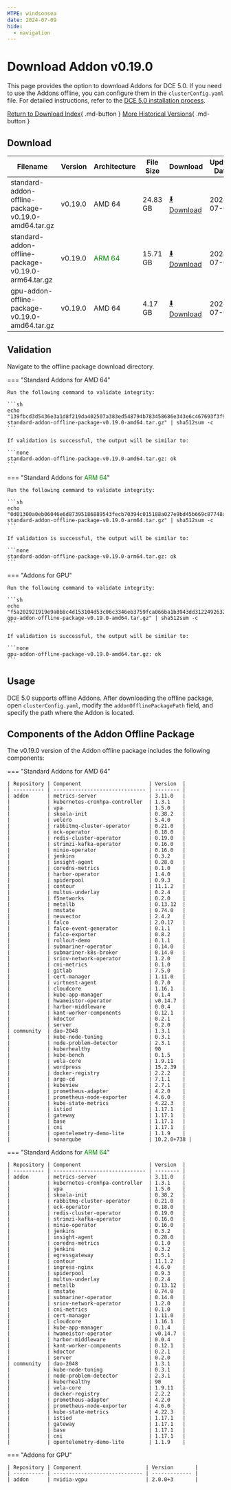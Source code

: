 ```yaml
---
MTPE: windsonsea
date: 2024-07-09
hide:
  - navigation
---
```


# Download Addon v0.19.0

This page provides the option to download Addons for DCE 5.0. If you need to use the Addons offline,
you can configure them in the `clusterConfig.yaml` file. For detailed instructions, refer to the
[DCE 5.0 installation process](../../install/index.md#install-dce-50-enterprise).

[Return to Download Index](../index.md#download-addon-offline-package){ .md-button }
[More Historical Versions](./history.md){ .md-button }

## Download

| Filename | Version | Architecture | File Size | Download | Update Date |
| -------- | ------- | ------------ | --------- | -------- | ----------- |
| standard-addon-offline-package-v0.19.0-amd64.tar.gz | v0.19.0 | AMD 64 | 24.83 GB | [:arrow_down: Download](https://qiniu-download-public.daocloud.io/DaoCloud_DigitalX_Addon/standard-addon-offline-package-v0.19.0-amd64.tar.gz) | 2024-07-09 |
| standard-addon-offline-package-v0.19.0-arm64.tar.gz | v0.19.0 | <font color="green">ARM 64</font> | 15.71 GB | [:arrow_down: Download](https://qiniu-download-public.daocloud.io/DaoCloud_DigitalX_Addon/standard-addon-offline-package-v0.19.0-arm64.tar.gz) | 2024-07-09 |
| gpu-addon-offline-package-v0.19.0-amd64.tar.gz | v0.19.0 | AMD 64 | 4.17 GB | [:arrow_down: Download](https://qiniu-download-public.daocloud.io/DaoCloud_DigitalX_Addon/gpu-addon-offline-package-v0.19.0-amd64.tar.gz) | 2024-07-09 |

## Validation

Navigate to the offline package download directory.

=== "Standard Addons for AMD 64"

    Run the following command to validate integrity:

    ```sh
    echo "139fbcd3d5436e3a1d8f219da402507a383ed548794b783458686e343e6c467693f3f9957557283b9296cb864a03fa23e80f75524da54c55d8a0bef831342f97  standard-addon-offline-package-v0.19.0-amd64.tar.gz" | sha512sum -c
    ```

    If validation is successful, the output will be similar to:

    ```none
    standard-addon-offline-package-v0.19.0-amd64.tar.gz: ok
    ```

=== "Standard Addons for <font color="green">ARM 64</font>"

    Run the following command to validate integrity:

    ```sh
    echo "0d01300a0eb06046e6d87395186889543fecb70394c015188a027e9bd45b669c87748a32ee5d61dbd29783c5bb6a526ea24c188f1a65724e6e711d45828754e0  standard-addon-offline-package-v0.19.0-arm64.tar.gz" | sha512sum -c
    ```

    If validation is successful, the output will be similar to:

    ```none
    standard-addon-offline-package-v0.19.0-arm64.tar.gz: ok
    ```

=== "Addons for GPU"

    Run the following command to validate integrity:

    ```sh
    echo "f5a202921919e9a0b8c4d153104d53c06c3346eb3759fca066ba1b3943dd3122492632b40c850d5966634e725c3fd9502329a2bd736cacf946e8870a9f6f21ed  gpu-addon-offline-package-v0.19.0-amd64.tar.gz" | sha512sum -c
    ```

    If validation is successful, the output will be similar to:

    ```none
    gpu-addon-offline-package-v0.19.0-amd64.tar.gz: ok
    ```

## Usage

DCE 5.0 supports offline Addons. After downloading the offline package, open `clusterConfig.yaml`, modify the `addonOfflinePackagePath` field, and specify the path where the Addon is located.

## Components of the Addon Offline Package

The v0.19.0 version of the Addon offline package includes the following components:

=== "Standard Addons for AMD 64"

    | Repository | Component                      | Version  |
    | ---------- | ------------------------------ | -------- |
    | addon      | metrics-server                 | 3.11.0   |
    |            | kubernetes-cronhpa-controller  | 1.3.1    |
    |            | vpa                            | 1.5.0    |
    |            | skoala-init                    | 0.38.2   |
    |            | velero                         | 5.4.0    |
    |            | rabbitmq-cluster-operator      | 0.21.0   |
    |            | eck-operator                   | 0.18.0   |
    |            | redis-cluster-operator         | 0.19.0   |
    |            | strimzi-kafka-operator         | 0.16.0   |
    |            | minio-operator                 | 0.16.0   |
    |            | jenkins                        | 0.3.2    |
    |            | insight-agent                  | 0.28.0   |
    |            | coredns-metrics                | 0.1.0    |
    |            | harbor-operator                | 1.4.0    |
    |            | spiderpool                     | 0.9.3    |
    |            | contour                        | 11.1.2   |
    |            | multus-underlay                | 0.2.4    |
    |            | f5networks                     | 0.2.0    |
    |            | metallb                        | 0.13.12  |
    |            | nmstate                        | 0.74.0   |
    |            | neuvector                      | 2.4.2    |
    |            | falco                          | 2.0.17   |
    |            | falco-event-generator          | 0.1.1    |
    |            | falco-exporter                 | 0.8.2    |
    |            | rollout-demo                   | 0.1.1    |
    |            | submariner-operator            | 0.14.0   |
    |            | submariner-k8s-broker          | 0.14.0   |
    |            | sriov-network-operator         | 1.2.0    |
    |            | cni-metrics                    | 0.1.0    |
    |            | gitlab                         | 7.5.0    |
    |            | cert-manager                   | 1.11.0   |
    |            | virtnest-agent                 | 0.7.0    |
    |            | cloudcore                      | 1.16.1   |
    |            | kube-app-manager               | 0.1.4    |
    |            | hwameistor-operator            | v0.14.7  |
    |            | harbor-middleware              | 0.0.4    |
    |            | kant-worker-components         | 0.12.1   |
    |            | kdoctor                        | 0.2.1    |
    |            | server                         | 0.2.0    |
    | community  | dao-2048                       | 1.3.1    |
    |            | kube-node-tuning               | 0.3.1    |
    |            | node-problem-detector          | 2.3.1    |
    |            | kuberhealthy                   | 90       |
    |            | kube-bench                     | 0.1.5    |
    |            | vela-core                      | 1.9.11   |
    |            | wordpress                      | 15.2.39  |
    |            | docker-registry                | 2.2.2    |
    |            | argo-cd                        | 7.1.1    |
    |            | kubeview                       | 2.7.1    |
    |            | prometheus-adapter             | 4.2.0    |
    |            | prometheus-node-exporter       | 4.6.0    |
    |            | kube-state-metrics             | 4.22.3   |
    |            | istiod                         | 1.17.1   |
    |            | gateway                        | 1.17.1   |
    |            | base                           | 1.17.1   |
    |            | cni                            | 1.17.1   |
    |            | opentelemetry-demo-lite        | 1.1.9    |
    |            | sonarqube                      | 10.2.0+738 |

=== "Standard Addons for <font color="green">ARM 64</font>"

    | Repository | Component                      | Version  |
    | ---------- | ------------------------------ | -------- |
    | addon      | metrics-server                 | 3.11.0   |
    |            | kubernetes-cronhpa-controller  | 1.3.1    |
    |            | vpa                            | 1.5.0    |
    |            | skoala-init                    | 0.38.2   |
    |            | rabbitmq-cluster-operator      | 0.21.0   |
    |            | eck-operator                   | 0.18.0   |
    |            | redis-cluster-operator         | 0.19.0   |
    |            | strimzi-kafka-operator         | 0.16.0   |
    |            | minio-operator                 | 0.16.0   |
    |            | jenkins                        | 0.3.2    |
    |            | insight-agent                  | 0.28.0   |
    |            | coredns-metrics                | 0.1.0    |
    |            | jenkins                        | 0.3.2    |
    |            | egressgateway                  | 0.5.1    |
    |            | contour                        | 11.1.2   |
    |            | ingress-nginx                  | 4.6.0    |
    |            | spiderpool                     | 0.9.3    |
    |            | multus-underlay                | 0.2.4    |
    |            | metallb                        | 0.13.12  |
    |            | nmstate                        | 0.74.0   |
    |            | submariner-operator            | 0.14.0   |
    |            | sriov-network-operator         | 1.2.0    |
    |            | cni-metrics                    | 0.1.0    |
    |            | cert-manager                   | 1.11.0   |
    |            | cloudcore                      | 1.16.1   |
    |            | kube-app-manager               | 0.1.4    |
    |            | hwameistor-operator            | v0.14.7  |
    |            | harbor-middleware              | 0.0.4    |
    |            | kant-worker-components         | 0.12.1   |
    |            | kdoctor                        | 0.2.1    |
    |            | server                         | 0.2.0    |
    | community  | dao-2048                       | 1.3.1    |
    |            | kube-node-tuning               | 0.3.1    |
    |            | node-problem-detector          | 2.3.1    |
    |            | kuberhealthy                   | 90       |
    |            | vela-core                      | 1.9.11   |
    |            | docker-registry                | 2.2.2    |
    |            | prometheus-adapter             | 4.2.0    |
    |            | prometheus-node-exporter       | 4.6.0    |
    |            | kube-state-metrics             | 4.22.3   |
    |            | istiod                         | 1.17.1   |
    |            | gateway                        | 1.17.1   |
    |            | base                           | 1.17.1   |
    |            | cni                            | 1.17.1   |
    |            | opentelemetry-demo-lite        | 1.1.9    |

=== "Addons for GPU"

    | Repository | Component                     | Version       |
    | ---------- | ----------------------------- | ------------- |
    | addon      | nvidia-vgpu                   | 2.0.0+3       |
